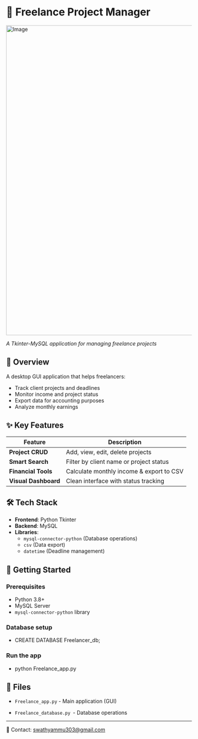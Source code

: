 # 💼 Freelance Project Manager
<img width="1240" height="838" alt="Image" src="https://github.com/user-attachments/assets/537692f4-a513-460d-a576-ef68138f34fa" />




*A Tkinter-MySQL application for managing freelance projects*

## 📌 Overview
A desktop GUI application that helps freelancers:
- Track client projects and deadlines
- Monitor income and project status
- Export data for accounting purposes
- Analyze monthly earnings

## ✨ Key Features
| Feature | Description |
|---------|-------------|
| **Project CRUD** | Add, view, edit, delete projects |
| **Smart Search** | Filter by client name or project status |
| **Financial Tools** | Calculate monthly income & export to CSV |
| **Visual Dashboard** | Clean interface with status tracking |

## 🛠️ Tech Stack
- **Frontend**: Python Tkinter
- **Backend**: MySQL
- **Libraries**: 
  - `mysql-connector-python` (Database operations)
  - `csv` (Data export)
  - `datetime` (Deadline management)

## 🚀 Getting Started

### Prerequisites
- Python 3.8+
- MySQL Server
- `mysql-connector-python` library
### Database setup
- CREATE DATABASE Freelancer_db;
### Run the app
- python Freelance_app.py

## 📂 Files

- `Freelance_app.py` - Main application (GUI)

- `Freelance_database.py `- Database operations

---
📧 Contact: swathyammu303@gmail.com

